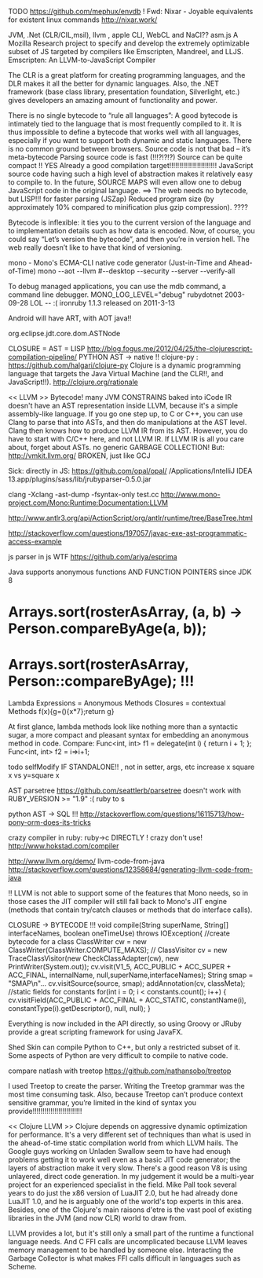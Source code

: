 TODO
https://github.com/mephux/envdb !
Fwd: Nixar - Joyable equivalents for existent linux commands  http://nixar.work/



JVM, .Net (CLR/CIL,msil), llvm , apple CLI, WebCL and NaCl??
asm.js A Mozilla Research project to specify and develop the extremely optimizable subset of JS targeted by compilers like Emscripten, Mandreel, and LLJS. 
Emscripten: An LLVM-to-JavaScript Compiler

The CLR is a great platform for creating programming languages, and the DLR makes it all the better for dynamic languages. Also, the .NET framework (base class library, presentation foundation, Silverlight, etc.) gives developers an amazing amount of functionality and power.

<!-- http://www.2ality.com/2012/01/bytecode-myth.html -->
There is no single bytecode to “rule all languages”: A good bytecode is intimately tied to the language that is most frequently compiled to it. It is thus impossible to define a bytecode that works well with all languages, especially if you want to support both dynamic and static languages. There is no common ground between browsers. Source code is not that bad – it’s meta-bytecode
Parsing source code is fast (!!!?!?!?)
Source can be quite compact !! YES
Already a good compilation target!!!!!!!!!!!!!!!!!!!!!!!!
JavaScript source code having such a high level of abstraction makes it relatively easy to compile to.
In the future, SOURCE MAPS will even allow one to debug JavaScript code in the original language. 
==> The web needs no bytecode, but LISP!!! for faster parsing (JSZap)
Reduced program size (by approximately 10% compared to minification plus gzip compression). ????

Bytecode is inflexible: it ties you to the current version of the language and to implementation details such as how data is encoded.
Now, of course, you could say “Let’s version the bytecode”, and then you’re in version hell. The web really doesn’t like to have that kind of versioning. 

mono - Mono's ECMA-CLI native code generator (Just-in-Time and Ahead-of-Time)
mono --aot --llvm #--desktop --security --server --verify-all
<!-- --debug --profile --trace --break method --compileall  -->
To debug managed applications, you can use the mdb command, a command line debugger.
 MONO_LOG_LEVEL="debug" 
rubydotnet 	2003-09-28 	LOL -- :(
ironruby 1.1.3 released on 2011-3-13

Android will have ART, with AOT java!!

org.eclipse.jdt.core.dom.ASTNode

CLOSURE = AST = LISP http://blog.fogus.me/2012/04/25/the-clojurescript-compilation-pipeline/
PYTHON AST -> native !!
clojure-py : https://github.com/halgari/clojure-py
Clojure is a dynamic programming language that targets the Java Virtual Machine (and the CLR!!, and JavaScript!!).
http://clojure.org/rationale

<< LLVM >> Bytecode!
many JVM CONSTRAINS baked into iCode
IR doesn't have an AST representation inside LLVM, because it's a simple assembly-like language. If you go one step up, to C or C++, you can use Clang to parse that into ASTs, and then do manipulations at the AST level. Clang then knows how to produce LLVM IR from its AST. However, you do have to start with C/C++ here, and not LLVM IR. If LLVM IR is all you care about, forget about ASTs.
no generic GARBAGE COLLECTION!
But: http://vmkit.llvm.org/ BROKEN, just like GCJ

Sick: directly in JS: https://github.com/opal/opal/
/Applications/IntelliJ IDEA 13.app/plugins/sass/lib/jrubyparser-0.5.0.jar

clang -Xclang -ast-dump -fsyntax-only test.cc
http://www.mono-project.com/Mono:Runtime:Documentation:LLVM

http://www.antlr3.org/api/ActionScript/org/antlr/runtime/tree/BaseTree.html

http://stackoverflow.com/questions/197057/javac-exe-ast-programmatic-access-example

js parser in js WTF https://github.com/ariya/esprima

Java supports anonymous functions AND FUNCTION POINTERS since JDK 8
# Arrays.sort(rosterAsArray, (a, b) -> Person.compareByAge(a, b));
# Arrays.sort(rosterAsArray, Person::compareByAge); !!!

Lambda Expressions = Anonymous Methods
Closures = contextual Methods  f(x){g=(){x*7};return g}



At first glance, lambda methods look like nothing more than a syntactic sugar, a more compact and pleasant syntax for embedding an anonymous method in code. Compare:
Func<int, int> f1 = delegate(int i) { return i + 1; };
Func<int, int> f2 = i=>i+1; 

todo
selfModify IF STANDALONE!! , not in setter, args, etc
increase x
square x
vs 
y=square x

AST parsetree
https://github.com/seattlerb/parsetree  doesn't work with RUBY_VERSION >= "1.9" :(
ruby to s

python AST -> SQL !!!
http://stackoverflow.com/questions/16115713/how-pony-orm-does-its-tricks

crazy compiler in ruby: ruby->c DIRECTLY ! crazy don't use!
http://www.hokstad.com/compiler


http://www.llvm.org/demo/
llvm-code-from-java http://stackoverflow.com/questions/12358684/generating-llvm-code-from-java

!! LLVM is not able to support some of the features that Mono needs, so in those cases the JIT compiler will still fall back to Mono's JIT engine (methods that contain try/catch clauses or methods that do interface calls). 


CLOSURE -> BYTECODE !!!
	void compile(String superName, String[] interfaceNames, boolean oneTimeUse) throws IOException{
		//create bytecode for a class
		ClassWriter cw = new ClassWriter(ClassWriter.COMPUTE_MAXS);
//		ClassVisitor cv = new TraceClassVisitor(new CheckClassAdapter(cw), new PrintWriter(System.out));
		cv.visit(V1_5, ACC_PUBLIC + ACC_SUPER + ACC_FINAL, internalName, null,superName,interfaceNames);
			String smap = "SMAP\n"...
			cv.visitSource(source, smap);
		addAnnotation(cv, classMeta);
		//static fields for constants
		for(int i = 0; i < constants.count(); i++)
			{
			cv.visitField(ACC_PUBLIC + ACC_FINAL
			              + ACC_STATIC, constantName(i), constantType(i).getDescriptor(),
			              null, null);
			}


 Everything is now included in the API directly, so using Groovy or JRuby provide a great scripting framework for using JavaFX.

Shed Skin can compile Python to C++, but only a restricted subset of it. Some aspects of Python are very difficult to compile to native code.

compare natlash with treetop https://github.com/nathansobo/treetop

I used Treetop to create the parser. Writing the Treetop grammar was the most time consuming task. Also, because Treetop can’t produce context sensitive grammar, you’re limited in the kind of syntax you provide!!!!!!!!!!!!!!!!!!!!!!!!!

<< Clojure  LLVM >>
Clojure depends on aggressive dynamic optimization for performance.
It's a very different set of techniques than what is used in the
ahead-of-time static compilation world from which LLVM hails. The
Google guys working on Unladen Swallow seem to have had enough
problems getting it to work well even as a basic JIT code generator;
the layers of abstraction make it very slow. There's a good reason V8
is using unlayered, direct code generation.
In my judgement it would be a multi-year project for an experienced
specialist in the field. Mike Pall took several years to do just the
x86 version of LuaJIT 2.0, but he had already done LuaJIT 1.0, and he
is arguably one of the world's top experts in this area.
Besides, one of the Clojure's main raisons d'etre is the vast pool of
existing libraries in the JVM (and now CLR) world to draw from.

LLVM provides a lot, but it's still only a small part of the runtime a functional language needs. And C FFI calls are uncomplicated because LLVM leaves memory management to be handled by someone else. Interacting the Garbage Collector is what makes FFI calls difficult in languages such as Scheme.
